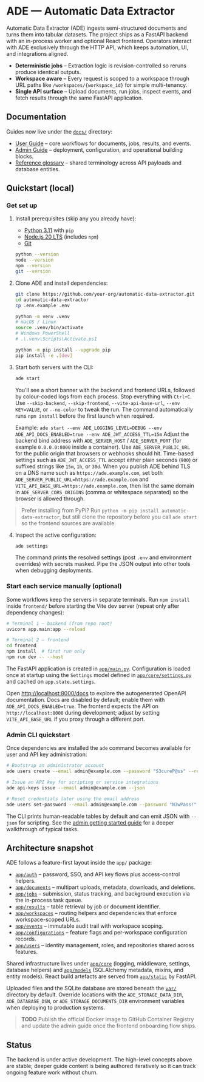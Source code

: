 # ADE — Automatic Data Extractor

Automatic Data Extractor (ADE) ingests semi-structured documents and turns them into tabular datasets. The project ships as a FastAPI backend with an in-process worker and optional React frontend. Operators interact with ADE exclusively through the HTTP API, which keeps automation, UI, and integrations aligned.

- **Deterministic jobs** – Extraction logic is revision-controlled so reruns produce identical outputs.
- **Workspace aware** – Every request is scoped to a workspace through URL paths like `/workspaces/{workspace_id}` for simple multi-tenancy.
- **Single API surface** – Upload documents, run jobs, inspect events, and fetch results through the same FastAPI application.

## Documentation

Guides now live under the [`docs/`](docs/README.md) directory:

- [User Guide](docs/user-guide/README.md) – core workflows for documents, jobs, results, and events.
- [Admin Guide](docs/admin-guide/README.md) – deployment, configuration, and operational building blocks.
- [Reference glossary](docs/reference/glossary.md) – shared terminology across API payloads and database entities.

## Quickstart (local)

### Get set up

1. Install prerequisites (skip any you already have):
   - [Python 3.11](https://www.python.org/downloads/) with `pip`
   - [Node.js 20 LTS](https://nodejs.org/en/download/) (includes `npm`)
   - [Git](https://git-scm.com/downloads)

   ```bash
   python --version
   node --version
   npm --version
   git --version
   ```

2. Clone ADE and install dependencies:

   ```bash
   git clone https://github.com/your-org/automatic-data-extractor.git
   cd automatic-data-extractor
   cp .env.example .env

   python -m venv .venv
   # macOS / Linux
   source .venv/bin/activate
   # Windows PowerShell
   # .\.venv\Scripts\Activate.ps1

   python -m pip install --upgrade pip
   pip install -e .[dev]
   ```

3. Start both servers with the CLI:

   ```bash
   ade start
   ```

   You’ll see a short banner with the backend and frontend URLs, followed by colour-coded logs from each process. Stop everything with `Ctrl+C`. Use `--skip-backend`, `--skip-frontend`, `--vite-api-base-url`, `--env KEY=VALUE`, or `--no-color` to tweak the run. The command automatically runs `npm install` before the first launch when required.

   Example: `ade start --env ADE_LOGGING_LEVEL=DEBUG --env ADE_API_DOCS_ENABLED=true --env ADE_JWT_ACCESS_TTL=15m`
   Adjust the backend bind address with `ADE_SERVER_HOST` / `ADE_SERVER_PORT` (for example `0.0.0.0:8000` inside a container). Use `ADE_SERVER_PUBLIC_URL` for the public origin that browsers or webhooks should hit. Time-based settings such as `ADE_JWT_ACCESS_TTL` accept either plain seconds (`900`) or suffixed strings like `15m`, `1h`, or `30d`. When you publish ADE behind TLS on a DNS name such as `https://ade.example.com`, set both `ADE_SERVER_PUBLIC_URL=https://ade.example.com` and `VITE_API_BASE_URL=https://ade.example.com`, then list the same domain in `ADE_SERVER_CORS_ORIGINS` (comma or whitespace separated) so the browser is allowed through.

> Prefer installing from PyPI? Run `python -m pip install automatic-data-extractor`, but still clone the repository before you call `ade start` so the frontend sources are available.

4. Inspect the active configuration:

   ```bash
   ade settings
   ```

   The command prints the resolved settings (post `.env` and environment overrides) with secrets masked. Pipe the JSON output into other tools when debugging deployments.

### Start each service manually (optional)

Some workflows keep the servers in separate terminals. Run `npm install` inside `frontend/` before starting the Vite dev server (repeat only after dependency changes):

```bash
# Terminal 1 – backend (from repo root)
uvicorn app.main:app --reload

# Terminal 2 – frontend
cd frontend
npm install  # first run only
npm run dev -- --host
```

The FastAPI application is created in [`app/main.py`](app/main.py). Configuration is loaded once at startup using the `Settings` model defined in [`app/core/settings.py`](app/core/settings.py) and cached on `app.state.settings`.

Open <http://localhost:8000/docs> to explore the autogenerated OpenAPI documentation. Docs are disabled by default; enable them with `ADE_API_DOCS_ENABLED=true`. The frontend expects the API on `http://localhost:8000` during development; adjust by setting `VITE_API_BASE_URL` if you proxy through a different port.

### Admin CLI quickstart

Once dependencies are installed the `ade` command becomes available for user and API key administration:

```bash
# Bootstrap an administrator account
ade users create --email admin@example.com --password "S3cureP@ss" --role admin

# Issue an API key for scripting or service integrations
ade api-keys issue --email admin@example.com --json

# Reset credentials later using the email address
ade users set-password --email admin@example.com --password "N3wPass!"
```

The CLI prints human-readable tables by default and can emit JSON with `--json` for scripting. See the [admin getting started guide](docs/admin-guide/getting_started.md) for a deeper walkthrough of typical tasks.

## Architecture snapshot

ADE follows a feature-first layout inside the `app/` package:

- [`app/auth`](app/auth) – password, SSO, and API key flows plus access-control helpers.
- [`app/documents`](app/documents) – multipart uploads, metadata, downloads, and deletions.
- [`app/jobs`](app/jobs) – submission, status tracking, and background execution via the in-process task queue.
- [`app/results`](app/results) – table retrieval by job or document identifier.
- [`app/workspaces`](app/workspaces) – routing helpers and dependencies that enforce workspace-scoped URLs.
- [`app/events`](app/events) – immutable audit trail with workspace scoping.
- [`app/configurations`](app/configurations) – feature flags and per-workspace configuration records.
- [`app/users`](app/users) – identity management, roles, and repositories shared across features.

Shared infrastructure lives under [`app/core`](app/core) (logging, middleware, settings, database helpers) and [`app/models`](app/models) (SQLAlchemy metadata, mixins, and entity models). React build artefacts are served from [`app/static`](app/static) by FastAPI.

Uploaded files and the SQLite database are stored beneath the [`var/`](var) directory by default. Override locations with the `ADE_STORAGE_DATA_DIR`, `ADE_DATABASE_DSN`, or `ADE_STORAGE_DOCUMENTS_DIR` environment variables when deploying to production systems.

> **TODO**
> Publish the official Docker image to GitHub Container Registry and update the admin guide once the frontend onboarding flow ships.

## Status

The backend is under active development. The high-level concepts above are stable; deeper guide content is being authored iteratively so it can track ongoing feature work without churn.

